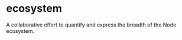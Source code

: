 ecosystem
=========

A collaborative effort to quantify and express the breadth of the Node ecosystem.
